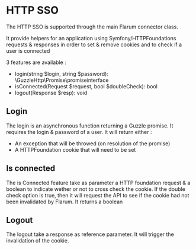 # HTTP SSO
The HTTP SSO is supported through the main Flarum connector class.

It provide helpers for an application using Symfony/HTTPFoundations requests & responses in order to set & remove cookies and to check if a user is connected

3 features are available :
* login(string $login, string $password): \GuzzleHttp\Promise\promiseinterface
* isConnected(Request $request, bool $doubleCheck): bool
* logout(Response $resp): void

## Login
The login is an asynchronous function returning a Guzzle promise. It requires the login & password of a user.
It will return either :
* An exception that will be throwed (on resolution of the promise)
* A HTTPFoundation cookie that will need to be set

## Is connected
The is Connected feature take as parameter a HTTP foundation request & a boolean to indicate wether or not to cross check the cookie.
If the double check option is true, then it will request the API to see if the cookie had not been invalidated by Flarum.
It returns a boolean

## Logout
The logout take a response as reference parameter.
It will trigger the invalidation of the cookie.

